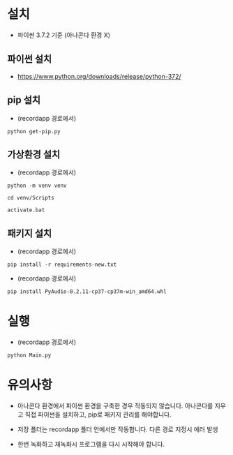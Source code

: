 # 설치

- 파이썬 3.7.2 기준 (아나콘다 환경 X)

## 파이썬 설치

- https://www.python.org/downloads/release/python-372/

## pip 설치

- (recordapp 경로에서)

```
python get-pip.py
```

## 가상환경 설치

- (recordapp 경로에서)

```
python -m venv venv
```

```
cd venv/Scripts
```

```
activate.bat
```

## 패키지 설치

- (recordapp 경로에서)

```
pip install -r requirements-new.txt
```

- (recordapp 경로에서)

```
pip install PyAudio-0.2.11-cp37-cp37m-win_amd64.whl
```

# 실행

- (recordapp 경로에서)

```
python Main.py
```

# 유의사항

- 아나콘다 환경에서 파이썬 환경을 구축한 경우 작동되지 않습니다. 아나콘다를 지우고 직접 파이썬을 설치하고, pip로 패키지 관리를 해야합니다.

- 저장 폴더는 recordapp 폴더 안에서만 작동합니다. 다른 경로 지정시 에러 발생

- 한번 녹화하고 재녹화시 프로그램을 다시 시작해야 합니다.

